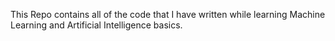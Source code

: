 This Repo contains all of the code that I have written while learning Machine Learning and Artificial Intelligence basics.